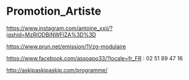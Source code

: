 # Promotion_Artiste




https://www.instagram.com/antoine_xxii/?igshid=MzRlODBiNWFlZA%3D%3D 

https://www.prun.net/emission/1Vzg-modulaire

https://www.facebook.com/assoapo33/?locale=fr_FR  : 02 51 89 47 16


http://askipaskipaskip.com/programme/
